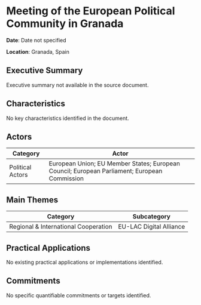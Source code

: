 # Meeting of the European Political Community in Granada

**Date**: Date not specified

**Location**: Granada, Spain

## Executive Summary

Executive summary not available in the source document.

## Characteristics

No key characteristics identified in the document.

## Actors

| Category | Actor |
| --- | --- |
| Political Actors | European Union; EU Member States; European Council; European Parliament; European Commission |

## Main Themes

| Category | Subcategory |
| --- | --- |
| Regional & International Cooperation | EU-LAC Digital Alliance |

## Practical Applications

No existing practical applications or implementations identified.

## Commitments

No specific quantifiable commitments or targets identified.